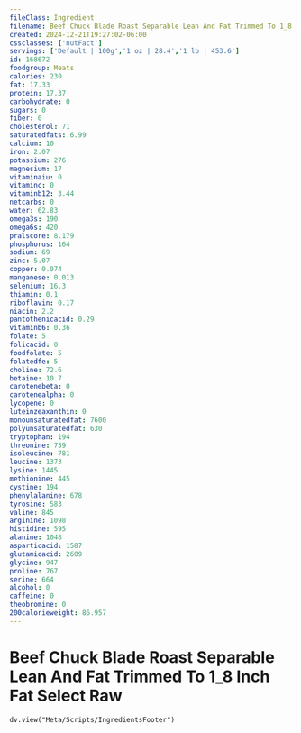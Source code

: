 ```yaml
---
fileClass: Ingredient
filename: Beef Chuck Blade Roast Separable Lean And Fat Trimmed To 1_8 Inch Fat Select Raw
created: 2024-12-21T19:27:02-06:00
cssclasses: ['nutFact']
servings: ['Default | 100g','1 oz | 28.4','1 lb | 453.6']
id: 168672
foodgroup: Meats
calories: 230
fat: 17.33
protein: 17.37
carbohydrate: 0
sugars: 0
fiber: 0
cholesterol: 71
saturatedfats: 6.99
calcium: 10
iron: 2.07
potassium: 276
magnesium: 17
vitaminaiu: 0
vitaminc: 0
vitaminb12: 3.44
netcarbs: 0
water: 62.83
omega3s: 190
omega6s: 420
pralscore: 8.179
phosphorus: 164
sodium: 69
zinc: 5.07
copper: 0.074
manganese: 0.013
selenium: 16.3
thiamin: 0.1
riboflavin: 0.17
niacin: 2.2
pantothenicacid: 0.29
vitaminb6: 0.36
folate: 5
folicacid: 0
foodfolate: 5
folatedfe: 5
choline: 72.6
betaine: 10.7
carotenebeta: 0
carotenealpha: 0
lycopene: 0
luteinzeaxanthin: 0
monounsaturatedfat: 7600
polyunsaturatedfat: 630
tryptophan: 194
threonine: 759
isoleucine: 781
leucine: 1373
lysine: 1445
methionine: 445
cystine: 194
phenylalanine: 678
tyrosine: 583
valine: 845
arginine: 1098
histidine: 595
alanine: 1048
asparticacid: 1587
glutamicacid: 2609
glycine: 947
proline: 767
serine: 664
alcohol: 0
caffeine: 0
theobromine: 0
200calorieweight: 86.957
---
```


# Beef Chuck Blade Roast Separable Lean And Fat Trimmed To 1_8 Inch Fat Select Raw

```dataviewjs
dv.view("Meta/Scripts/IngredientsFooter")
```